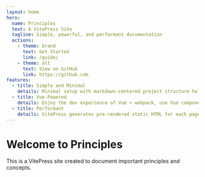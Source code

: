 ```yaml
---
layout: home
hero:
  name: Principles
  text: A VitePress Site
  tagline: Simple, powerful, and performant documentation
  actions:
    - theme: brand
      text: Get Started
      link: /guide/
    - theme: alt
      text: View on GitHub
      link: https://github.com
features:
  - title: Simple and Minimal
    details: Minimal setup with markdown-centered project structure helps you focus on writing.
  - title: Vue-Powered
    details: Enjoy the dev experience of Vue + webpack, use Vue components in markdown, and develop custom themes with Vue.
  - title: Performant
    details: VitePress generates pre-rendered static HTML for each page, and runs as an SPA once a page is loaded.
---
```


# Welcome to Principles

This is a VitePress site created to document important principles and concepts.
